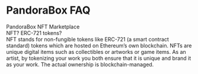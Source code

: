 # PandoraBox FAQ

<div>PandoraBox NFT Marketplace</div>

<div>NFT? ERC-721 tokens?</div>
NFT stands for non-fungible tokens like ERC-721 (a smart contract standard) tokens which are hosted on Ethereum’s own blockchain. NFTs are unique digital items such as collectibles or artworks or game items. As an artist, by tokenizing your work you both ensure that it is unique and brand it as your work. The actual ownership is blockchain-managed.